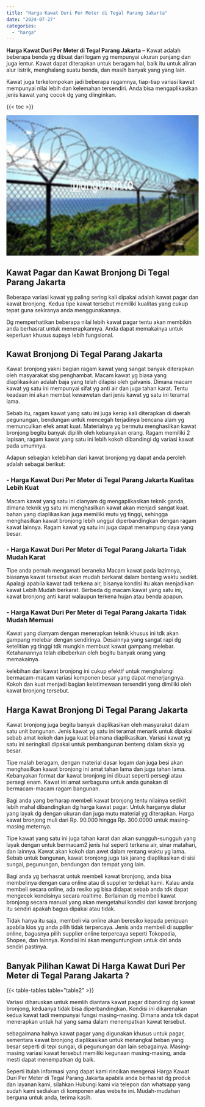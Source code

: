 ```yaml
---
title: "Harga Kawat Duri Per Meter di Tegal Parang Jakarta"
date: "2024-07-27"
categories: 
  - "harga"
---
```


**Harga Kawat Duri Per Meter di Tegal Parang Jakarta** – Kawat adalah beberapa benda yg dibuat dari logam yg mempunyai ukuran panjang dan juga lentur. Kawat dapat diterapkan untuk beragam hal, baik itu untuk aliran alur listrik, menghalang suatu benda, dan masih banyak yang yang lain.

Kawat juga terkelompokan jadi beberapa ragamnya, tiap-tiap variasi kawat mempunyai nilai lebih dan kelemahan tersendiri. Anda bisa mengaplikasikan jenis kawat yang cocok dg yang diinginkan.

{{< toc >}}

![Harga Kawat Duri Per Meter di Tegal Parang Jakarta](/images/jual-kawat-murah46.png)

## Kawat Pagar dan Kawat Bronjong Di Tegal Parang Jakarta

Beberapa variasi kawat yg paling sering kali dipakai adalah kawat pagar dan kawat bronjong. Kedua tipe kawat tersebut memiliki kualitas yang cukup tepat guna sekiranya anda menggunakannya.

Dg memperhatikan beberapa nilai lebih kawat pagar tentu akan membikin anda berhasrat untuk menerapkannya. Anda dapat memakainya untuk keperluan khusus supaya lebih fungsional.

## Kawat Bronjong Di Tegal Parang Jakarta

Kawat bronjong yakni bagian ragam kawat yang sangat banyak diterapkan oleh masyarakat sbg penghambat. Macam kawat yg biasa yang diaplikasikan adalah baja yang telah dilapisi oleh galvanis. Dimana macam kawat yg satu ini mempunyai sifat yg anti air dan juga tahan karat. Tentu keadaan ini akan membat kewawetan dari jenis kawat yg satu ini teramat lama.

Sebab itu, ragam kawat yang satu ini juga kerap kali diterapkan di daerah pegunungan, bendungan untuk mencegah terjadinya bencana alam yg memunculkan efek amat kuat. Materialnya yg bermutu menghasilkan kawat bronjong begitu banyak dipilih oleh kebanyakan orang. Ragam memiliki 2 lapisan, ragam kawat yang satu ini lebih kokoh dibandingi dg variasi kawat pada umumnya.

Adapun sebagian kelebihan dari kawat bronjong yg dapat anda peroleh adalah sebagai berikut:

### \- Harga Kawat Duri Per Meter di Tegal Parang Jakarta Kualitas Lebih Kuat

Macam kawat yang satu ini dianyam dg mengaplikasikan teknik ganda, dimana teknik yg satu ini menghasilkan kawat akan menjadi sangat kuat. bahan yang diaplikasikan juga memiliki mutu yg tinggi, sehingga menghasilkan kawat bronjong lebih unggul diperbandingkan dengan ragam kawat lainnya. Ragam kawat yg satu ini juga dapat menampung daya yang besar.

### \- Harga Kawat Duri Per Meter di Tegal Parang Jakarta Tidak Mudah Karat

Tipe anda pernah mengamati beraneka Macam kawat pada lazimnya, biasanya kawat tersebut akan mudah berkarat dalam bentang waktu sedikit. Apalagi apabila kawat tadi terkena air, bisanya kondisi itu akan menjadikan kawat Lebih Mudah berkarat. Berbeda dg macam kawat yang satu ini, kawat bronjong anti karat walaupun terkena hujan atau benda apapun.

### \- Harga Kawat Duri Per Meter di Tegal Parang Jakarta Tidak Mudah Memuai

Kawat yang dianyam dengan menerapkan teknik khusus ini tdk akan gampang melebar dengan sendirinya. Desainnya yang sangat rapi dg ketelitian yg tinggi tdk mungkin membuat kawat gampang melebar. Ketahanannya telah dibeberkan oleh begitu banyak orang yang memakainya.

kelebihan dari kawat bronjong ini cukup efektif untuk menghalangi bermacam-macam variasi komponen besar yang dapat menerjangnya. Kokoh dan kuat menjadi bagian keistimewaan tersendiri yang dimiliki oleh kawat bronjong tersebut.

## Harga Kawat Bronjong Di Tegal Parang Jakarta

Kawat bronjong juga begitu banyak diaplikasikan oleh masyarakat dalam satu unit bangunan. Jenis kawat yg satu ini teramat menarik untuk dipakai sebab amat kokoh dan juga kuat bilamana diaplikasikan. Variasi kawat yg satu ini seringkali dipakai untuk pembangunan benteng dalam skala yg besar.

Tipe malah beragam, dengan material dasar logam dan juga besi akan menghasilkan kawat bronjong ini amat tahan lama dan juga tahan lama. Kebanyakan format dar kawat bronjong ini dibuat seperti persegi atau persegi enam. Kawat ini amat serbaguna untuk anda gunakan di bermacam-macam ragam bangunan.

Bagi anda yang berharap membeli kawat bronjong tentu nilainya sedikit lebih mahal dibandingkan dg harga kawat pagar. Untuk harganya diatur yang layak dg dengan ukuran dan juga mutu material yg diterapkan. Harga kawat bronjong muli dari Rp. 90.000 hingga Rp. 300.0000 untuk masing-masing meternya.

Tipe kawat yang satu ini juga tahan karat dan akan sungguh-sungguh yang layak dengan untuk bermacam2 jenis hal seperti terkena air, sinar matahari, dan lainnya. Kawat akan kokoh dan awet dalam rentang waktu yg lama. Sebab untuk bangunan, kawat bronjong juga tak jarang diaplikasikan di sisi sungai, pegunungan, bendungan dan tempat yang lain.

Bagi anda yg berhasrat untuk membeli kawat bronjong, anda bisa membelinya dengan cara online atau di supplier terdekat kami. Kalau anda membeli secara online, ada resiko yg bisa didapat sebab anda tdk dapat mengecek kondisinya secara realtime. Berlainan dg membeli kawat bronjong secara manual yang akan mengetahui kondisi dari kawat bronjong itu sendiri apakah bagus dipakai atau tidak.

Tidak hanya itu saja, membeli via online akan beresiko kepada penipuan apabila kios yg anda pilih tidak terpercaya. Jenis anda membeli di supplier online, bagusnya pilih supplier online terpercaya seperti Tokopedia, Shopee, dan lainnya. Kondisi ini akan menguntungkan untuk diri anda sendiri pastinya.

## Banyak Pilihan Kawat Di Harga Kawat Duri Per Meter di Tegal Parang Jakarta ?

{{< table-tables table="table2" >}}

Variasi diharuskan untuk memlih diantara kawat pagar dibandingi dg kawat bronjong, keduanya tidak bisa diperbandingkan. Kondisi ini dikarenakan kedua kawat tadi mempunyai fungsi masing-masing. Dimana anda tdk dapat menerapkan untuk hal yang sama dalam menempatkan kawat tersebut.

sebagaimana halnya kawat pagar yang digunakan khusus untuk pagar, sementara kawat bronjong diaplikasikan untuk menangkal beban yang besar seperti di tepi sungai, di pegunungan dan lain sebagainya. Masing-masing variasi kawat tersebut memiliki kegunaan masing-masing, anda mesti dapat menempatkan dg baik.

Seperti itulah informasi yang dapat kami rincikan mengenai Harga Kawat Duri Per Meter di Tegal Parang Jakarta apabila anda berhasrat dg produk dan layanan kami, silahkan Hubungi kami via telepon dan whatsapp yang sudah kami sediakan di komponen atas website ini. Mudah-mudahan berguna untuk anda, terima kasih.
